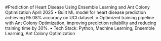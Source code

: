 #Prediction of Heart Disease Using Ensemble Learning and Ant Colony Optimization April 2025
▪ Built ML model for heart disease prediction achieving 95.08% accuracy on UCI dataset.
▪ Optimized training pipeline with Ant Colony Optimization, improving prediction reliability and reducing training time by 30%.
▪ Tech Stack: Python, Machine Learning, Ensemble Learning, Ant Colony Optimization
